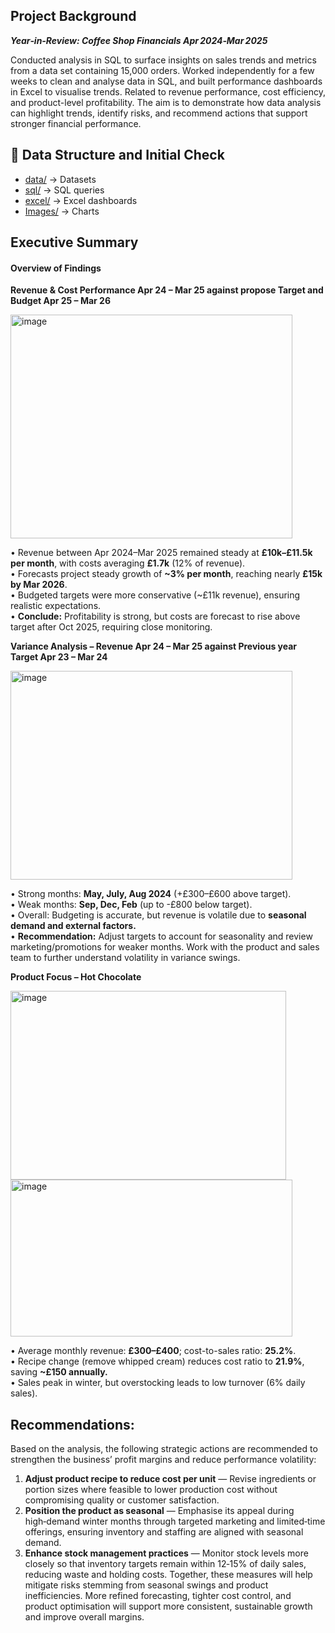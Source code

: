 ## Project Background

***Year‑in‑Review: Coffee Shop Financials Apr 2024‑Mar 2025***

  Conducted analysis in SQL to surface insights on sales trends and metrics from a data set containing 15,000 orders. Worked independently for a few weeks to clean and analyse data in SQL, and built performance dashboards in Excel to visualise trends. Related to revenue performance, cost efficiency, and product-level profitability. The aim is to demonstrate how data analysis can highlight trends, identify risks, and recommend actions that support stronger financial performance.


## 📂 Data Structure and Initial Check

- [data/](Datasets/) → Datasets  
- [sql/](SQL/) → SQL queries  
- [excel/](Dashboards.xlsx/) → Excel dashboards  
- [Images/](Images/) → Charts

## Executive Summary

#### Overview of Findings 

**Revenue & Cost Performance Apr 24 – Mar 25 against propose Target and Budget Apr 25 – Mar 26**

<img width="451" height="358" alt="image" src="https://github.com/user-attachments/assets/f409f7b9-cff3-493e-8460-91de895c9d5e" />


•	Revenue between Apr 2024–Mar 2025 remained steady at **£10k–£11.5k per month**, with costs averaging **£1.7k** (12% of revenue).     
•	Forecasts project steady growth of **~3% per month**, reaching nearly **£15k by Mar 2026**.        
•	Budgeted targets were more conservative (~£11k revenue), ensuring realistic expectations.     
•	**Conclude:** Profitability is strong, but costs are forecast to rise above target after Oct 2025, requiring close monitoring.
                

**Variance Analysis – Revenue Apr 24 – Mar 25  against Previous year Target Apr 23 – Mar 24**

<img width="451" height="334" alt="image" src="https://github.com/user-attachments/assets/6018cec0-4b97-4679-b97e-0d1b38a31bb7" />

•	Strong months: **May, July, Aug 2024** (+£300–£600 above target).  
•	Weak months: **Sep, Dec, Feb** (up to -£800 below target).    
•	Overall: Budgeting is accurate, but revenue is volatile due to **seasonal demand and external factors.**    
•	**Recommendation:** Adjust targets to account for seasonality and review marketing/promotions for weaker months. Work with the product and sales team to further understand volatility in variance swings.


**Product Focus – Hot Chocolate**

<img width="441" height="302" alt="image" src="https://github.com/user-attachments/assets/65e50871-b613-45a4-a415-ef8a42eebccc" />

<img width="451" height="251" alt="image" src="https://github.com/user-attachments/assets/bc2fe71d-474b-4fbf-b938-dff56dea981c" />

•	Average monthly revenue: **£300–£400**; cost-to-sales ratio: **25.2%**.     
•	Recipe change (remove whipped cream) reduces cost ratio to **21.9%**, saving **~£150 annually.**     
•	Sales peak in winter, but overstocking leads to low turnover (6% daily sales).    

## Recommendations:

Based on the analysis, the following strategic actions are recommended to strengthen the business’ profit margins and reduce performance volatility:  
1. **Adjust product recipe to reduce cost per unit** — Revise ingredients or portion sizes where feasible to lower production cost without compromising quality or customer satisfaction.  
2. **Position the product as seasonal** — Emphasise its appeal during high‑demand winter months through targeted marketing and limited‑time offerings, ensuring inventory and staffing are aligned with seasonal demand.  
3. **Enhance stock management practices** — Monitor stock levels more closely so that inventory targets remain within 12‑15% of daily sales, reducing waste and holding costs. Together, these measures will help mitigate risks stemming from seasonal swings and product inefficiencies. More refined forecasting, tighter cost control, and product optimisation will support more consistent, sustainable growth and improve overall margins.
